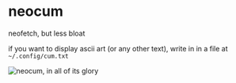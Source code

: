 # neocum
neofetch, but less bloat

if you want to display ascii art (or any other text), write in in a file at `~/.config/cum.txt`

![neocum, in all of its glory](https://i.ibb.co/K9CzzWT/image.png)
